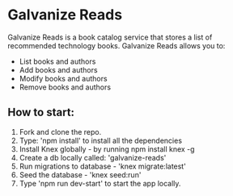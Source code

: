 <h1>Galvanize Reads</h1>

Galvanize Reads is a book catalog service that stores a list of recommended technology books. Galvanize Reads allows you to:

* List books and authors
* Add books and authors
* Modify books and authors
* Remove books and authors


<h2>How to start:</h2>

1. Fork and clone the repo.
2. Type: 'npm install' to install all the dependencies
3. Install Knex globally - by running npm install knex -g
4. Create a db locally called: 'galvanize-reads'
5. Run migrations to database - 'knex migrate:latest'
6. Seed the database - 'knex seed:run'
7. Type 'npm run dev-start' to start the app locally.
